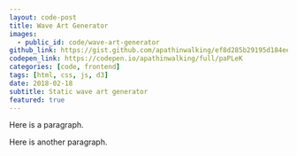 ```yaml
---
layout: code-post
title: Wave Art Generator
images:
  - public_id: code/wave-art-generator
github_link: https://gist.github.com/apathinwalking/ef8d285b29195d184eebeb00f38911d3
codepen_link: https://codepen.io/apathinwalking/full/paPLeK
categories: [code, frontend]
tags: [html, css, js, d3]
date: 2018-02-18
subtitle: Static wave art generator
featured: true
---
```

Here is a paragraph.

Here is another paragraph.
